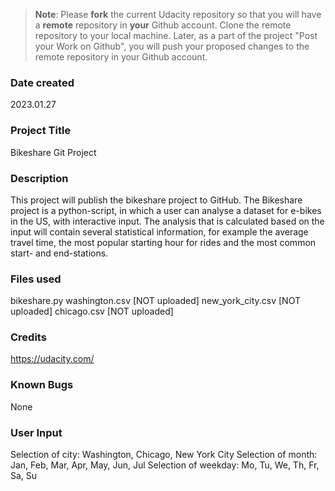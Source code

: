 >**Note**: Please **fork** the current Udacity repository so that you will have a **remote** repository in **your** Github account. Clone the remote repository to your local machine. Later, as a part of the project "Post your Work on Github", you will push your proposed changes to the remote repository in your Github account.

### Date created
2023.01.27

### Project Title
Bikeshare Git Project

### Description
This project will publish the bikeshare project to GitHub. The Bikeshare project is a python-script, in which a user can analyse a dataset for e-bikes in the US, with interactive input. The analysis that is calculated based on the input will contain several statistical information, for example the average travel time, the most popular starting hour for rides and the most common start- and end-stations.

### Files used
bikeshare.py
washington.csv [NOT uploaded]
new_york_city.csv [NOT uploaded]
chicago.csv [NOT uploaded]

### Credits
https://udacity.com/

### Known Bugs
None

### User Input
Selection of city: Washington, Chicago, New York City
Selection of month: Jan, Feb, Mar, Apr, May, Jun, Jul
Selection of weekday: Mo, Tu, We, Th, Fr, Sa, Su
